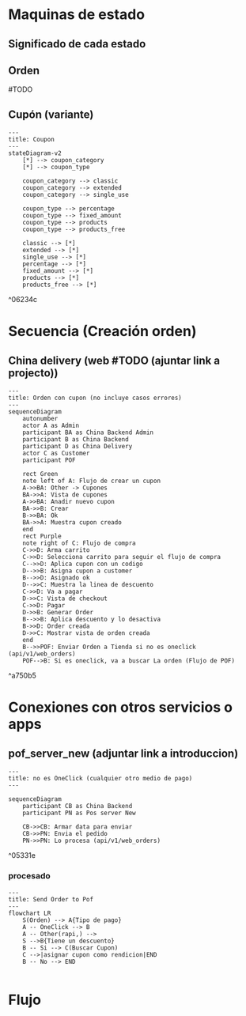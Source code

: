 
# Maquinas de estado

## Significado de cada estado


## Orden
#TODO

## Cupón (variante)
```mermaid
---
title: Coupon
---
stateDiagram-v2
    [*] --> coupon_category
    [*] --> coupon_type

    coupon_category --> classic
    coupon_category --> extended
    coupon_category --> single_use

    coupon_type --> percentage
    coupon_type --> fixed_amount
    coupon_type --> products
    coupon_type --> products_free

    classic --> [*]
    extended --> [*]
    single_use --> [*]
    percentage --> [*]
    fixed_amount --> [*]
    products --> [*]
    products_free --> [*]
```

^06234c


# Secuencia (Creación orden)

## China delivery (web #TODO (ajuntar link a projecto))

```mermaid
---
title: Orden con cupon (no incluye casos errores)
---
sequenceDiagram
    autonumber
    actor A as Admin
    participant BA as China Backend Admin
    participant B as China Backend
    participant D as China Delivery
    actor C as Customer
    participant POF

    rect Green
    note left of A: Flujo de crear un cupon
    A->>BA: Other -> Cupones 
    BA->>A: Vista de cupones
    A->>BA: Anadir nuevo cupon
    BA->>B: Crear
    B->>BA: Ok
    BA->>A: Muestra cupon creado
    end
    rect Purple
    note right of C: Flujo de compra
    C->>D: Arma carrito
    C->>D: Selecciona carrito para seguir el flujo de compra
    C-->>D: Aplica cupon con un codigo
    D-->>B: Asigna cupon a customer
    B-->>D: Asignado ok
    D-->>C: Muestra la linea de descuento
    C->>D: Va a pagar
    D->>C: Vista de checkout
    C->>D: Pagar
    D->>B: Generar Order
    B-->>B: Aplica descuento y lo desactiva
    B->>D: Order creada
    D->>C: Mostrar vista de orden creada
    end
    B-->>POF: Enviar Orden a Tienda si no es oneclick (api/v1/web_orders)
    POF-->B: Si es oneclick, va a buscar La orden (Flujo de POF)  
```
^a750b5


# Conexiones con otros servicios o apps

## pof_server_new (adjuntar link a introduccion)

```mermaid
---
title: no es OneClick (cualquier otro medio de pago)
---

sequenceDiagram
    participant CB as China Backend
    participant PN as Pos server New

	CB->>CB: Armar data para enviar
	CB->>PN: Envia el pedido
	PN->>PN: Lo procesa (api/v1/web_orders)
```

^05331e

### procesado

```mermaid
---
title: Send Order to Pof
---
flowchart LR
	S(Orden) --> A{Tipo de pago}
	A -- OneClick --> B
	A -- Other(rapi,) -->
	S -->B{Tiene un descuento}
	B -- Si --> C(Buscar Cupon)
	C -->|asignar cupon como rendicion|END
	B -- No --> END
    
```



# Flujo
